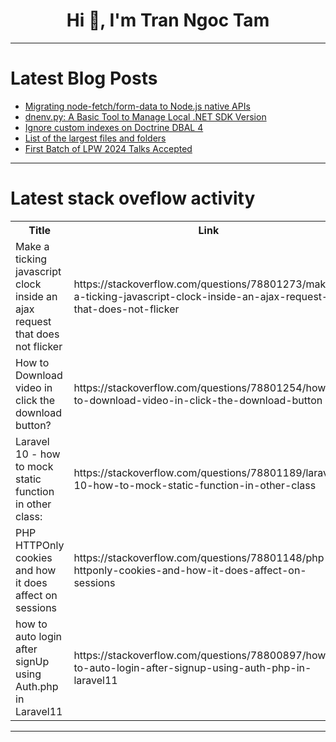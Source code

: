 <h1 align="center">Hi 👋, I'm Tran Ngoc Tam</h1>

---

# Latest Blog Posts 
<!-- BLOG-POST-LIST:START -->
- [Migrating node-fetch/form-data to Node.js native APIs](https://dev.to/ueokande/migrating-node-fetchform-data-to-nodejs-native-apis-2j7h)
- [dnenv.py: A Basic Tool to Manage Local .NET SDK Version](https://dev.to/bwhazel/dnenvpy-a-basic-tool-to-manage-local-net-sdk-version-12ma)
- [Ignore custom indexes on Doctrine DBAL 4](https://dev.to/indragunawan/ignore-custom-indexes-on-doctrine-dbal-4-387j)
- [List of the largest files and folders](https://dev.to/salimzadeh/list-of-the-largest-files-and-folders-20jj)
- [First Batch of LPW 2024 Talks Accepted](https://dev.to/leejo/first-batch-of-lpw-2024-talks-accepted-amk)
<!-- BLOG-POST-LIST:END -->

---

# Latest stack oveflow activity
<table>
  <tr><th>Title</th><th>Link</th></tr>
  <!-- STACKOVERFLOW:START --><tr><td>Make a ticking javascript clock inside an ajax request that does not flicker</td><td>https://stackoverflow.com/questions/78801273/make-a-ticking-javascript-clock-inside-an-ajax-request-that-does-not-flicker</td></tr><tr><td>How to Download video in click the download button?</td><td>https://stackoverflow.com/questions/78801254/how-to-download-video-in-click-the-download-button</td></tr><tr><td>Laravel 10 - how to mock static function in other class:</td><td>https://stackoverflow.com/questions/78801189/laravel-10-how-to-mock-static-function-in-other-class</td></tr><tr><td>PHP HTTPOnly cookies and how it does affect on sessions</td><td>https://stackoverflow.com/questions/78801148/php-httponly-cookies-and-how-it-does-affect-on-sessions</td></tr><tr><td>how to auto login after signUp using Auth.php in Laravel11</td><td>https://stackoverflow.com/questions/78800897/how-to-auto-login-after-signup-using-auth-php-in-laravel11</td></tr><!-- STACKOVERFLOW:END -->
</table>

---


